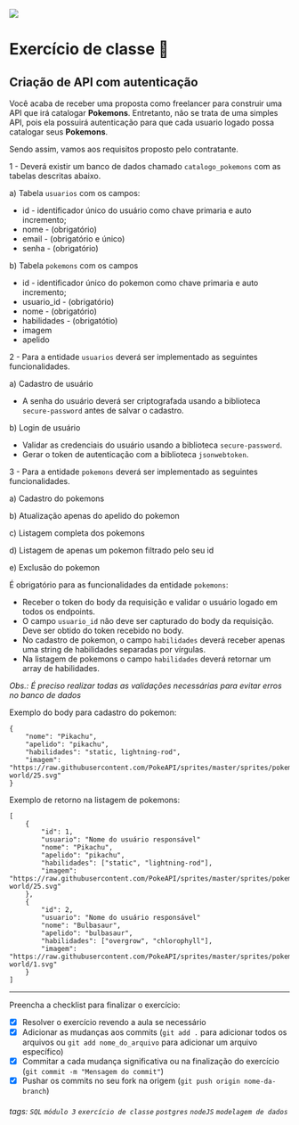 ![](https://i.imgur.com/xG74tOh.png)

# Exercício de classe 🏫

## Criação de API com autenticação

Você acaba de receber uma proposta como freelancer para construir uma API que irá catalogar **Pokemons**. Entretanto, não se trata de uma simples API, pois ela possuirá autenticação para que cada usuario logado possa catalogar seus **Pokemons**.

Sendo assim, vamos aos requisitos proposto pelo contratante.

1 - Deverá existir um banco de dados chamado `catalogo_pokemons` com as tabelas descritas abaixo.

a) Tabela `usuarios` com os campos:

-   id - identificador único do usuário como chave primaria e auto incremento;
-   nome - (obrigatório)
-   email - (obrigatório e único)
-   senha - (obrigatório)

b) Tabela `pokemons` com os campos

-   id - identificador único do pokemon como chave primaria e auto incremento;
-   usuario_id - (obrigatório)
-   nome - (obrigatório)
-   habilidades - (obrigatótio)
-   imagem
-   apelido

2 - Para a entidade `usuarios` deverá ser implementado as seguintes funcionalidades.

a) Cadastro de usuário

-   A senha do usuário deverá ser criptografada usando a biblioteca `secure-password` antes de salvar o cadastro.

b) Login de usuário

-   Validar as credenciais do usuário usando a biblioteca `secure-password`.
-   Gerar o token de autenticação com a biblioteca `jsonwebtoken`.

3 - Para a entidade `pokemons` deverá ser implementado as seguintes funcionalidades.

a) Cadastro do pokemons

b) Atualização apenas do apelido do pokemon

c) Listagem completa dos pokemons

d) Listagem de apenas um pokemon filtrado pelo seu id

e) Exclusão do pokemon

É obrigatório para as funcionalidades da entidade `pokemons`:

-   Receber o token do body da requisição e validar o usuário logado em todos os endpoints.
-   O campo `usuario_id` não deve ser capturado do body da requisição. Deve ser obtido do token recebido no body.
-   No cadastro de pokemon, o campo `habilidades` deverá receber apenas uma string de habilidades separadas por vírgulas.
-   Na listagem de pokemons o campo `habilidades` deverá retornar um array de habilidades.

_Obs.: É preciso realizar todas as validações necessárias para evitar erros no banco de dados_

Exemplo do body para cadastro do pokemon:

```
{
    "nome": "Pikachu",
    "apelido": "pikachu",
    "habilidades": "static, lightning-rod",
    "imagem": "https://raw.githubusercontent.com/PokeAPI/sprites/master/sprites/pokemon/other/dream-world/25.svg"
}
```

Exemplo de retorno na listagem de pokemons:

```
[
    {
        "id": 1,
        "usuario": "Nome do usuário responsável"
        "nome": "Pikachu",
        "apelido": "pikachu",
        "habilidades": ["static", "lightning-rod"],
        "imagem": "https://raw.githubusercontent.com/PokeAPI/sprites/master/sprites/pokemon/other/dream-world/25.svg"
    },
    {
        "id": 2,
        "usuario": "Nome do usuário responsável"
        "nome": "Bulbasaur",
        "apelido": "bulbasaur",
        "habilidades": ["overgrow", "chlorophyll"],
        "imagem": "https://raw.githubusercontent.com/PokeAPI/sprites/master/sprites/pokemon/other/dream-world/1.svg"
    }
]
```

---

Preencha a checklist para finalizar o exercício:

-   [x] Resolver o exercício revendo a aula se necessário
-   [x] Adicionar as mudanças aos commits (`git add .` para adicionar todos os arquivos ou `git add nome_do_arquivo` para adicionar um arquivo específico)
-   [x] Commitar a cada mudança significativa ou na finalização do exercício (`git commit -m "Mensagem do commit"`)
-   [x] Pushar os commits no seu fork na origem (`git push origin nome-da-branch`)

###### tags: `SQL` `módulo 3` `exercício de classe` `postgres` `nodeJS` `modelagem de dados`
